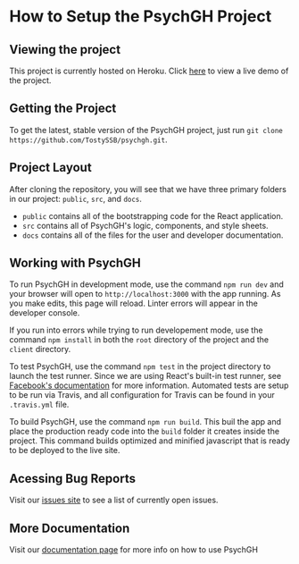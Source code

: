 # How to Setup the PsychGH Project

## Viewing the project
This project is currently hosted on Heroku. Click [here](https://psychgh.herokuapp.com/) to view a live demo of the project.

## Getting the Project

To get the latest, stable version of the PsychGH project, just run
`git clone https://github.com/TostySSB/psychgh.git`.

## Project Layout

After cloning the repository, you will see that we have three primary folders
in our project: `public`, `src`, and `docs`.

 -  `public` contains all of the bootstrapping code for the React application.
 -  `src` contains all of PsychGH's logic, components, and style sheets.
 -  `docs` contains all of the files for the user and developer documentation.

## Working with PsychGH

To run PsychGH in development mode, use the command `npm run dev` and your
browser will open to `http://localhost:3000` with the app running. As you make edits,
this page will reload. Linter errors will appear in the developer console.

If you run into errors while trying to run developement mode, use the command `npm install` in both the `root` directory of the project and the `client` directory.

To test PsychGH, use the command `npm test` in the project directory to launch
the test runner. Since we are using React's built-in test runner, see [Facebook's
documentation](https://facebook.github.io/create-react-app/docs/running-tests)
for more information. Automated tests are setup to be run via Travis, and all
configuration for Travis can be found in your `.travis.yml` file.

To build PsychGH, use the command `npm run build`. This buil the app and place
the production ready code into the `build` folder it creates inside the
project. This command builds optimized and minified javascript that is ready
to be deployed to the live site.

## Acessing Bug Reports

Visit our [issues site](https://github.com/TostySSB/psychgh/issues) to see a
list of currently open issues.

## More Documentation

Visit our [documentation page](https://psychgh.readthedocs.io/en/latest/) for more info on how to use PsychGH
